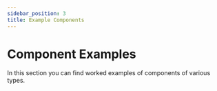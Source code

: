 ```yaml
---
sidebar_position: 3
title: Example Components
---
```


Component Examples
==================

In this section you can find worked examples of components of various types.